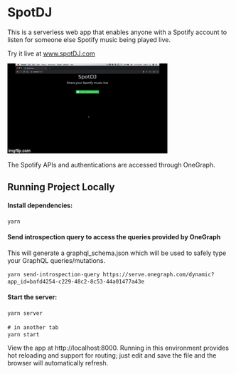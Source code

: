 # SpotDJ

This is a serverless web app that enables anyone with a Spotify account to listen for someone else Spotify music being played live.

Try it live at www.spotDJ.com

![Demo](demo.gif)

The Spotify APIs and authentications are accessed through OneGraph.


## Running Project Locally

#### Install dependencies:

```
yarn
```


#### Send introspection query to access the queries provided by OneGraph
This will generate a graphql_schema.json which will be used to safely type your GraphQL queries/mutations.

```
yarn send-introspection-query https://serve.onegraph.com/dynamic?app_id=bafd4254-c229-48c2-8c53-44a01477a43e
```


#### Start the server:

```
yarn server

# in another tab
yarn start
```

View the app at http://localhost:8000. Running in this environment provides hot reloading and support for routing; just edit and save the file and the browser will automatically refresh.
